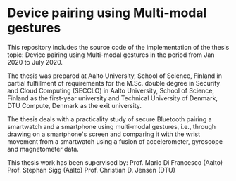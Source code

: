 # Device pairing using Multi-modal gestures

This repository includes the source code of the implementation of the thesis topic: Device pairing using Multi-modal gestures in the period from Jan 2020 to July 2020.

The thesis was prepared at Aalto University, School of Science, Finland in partial fulfillment of requirements for the M.Sc. double degree in Security and Cloud Computing (SECCLO) in Aalto University, School of Science, Finland as the first-year university and Technical University of Denmark, DTU Compute, Denmark as the exit university.

The thesis deals with a practicality study of secure Bluetooth pairing a smartwatch and a smartphone using multi-modal gestures, i.e., through drawing on a smartphone's screen and comparing it with the wrist movement from a smartwatch using a fusion of accelerometer, gyroscope and magnetometer data.

This thesis work has been supervised by:
Prof. Mario Di Francesco (Aalto)
Prof. Stephan Sigg (Aalto)
Prof. Christian D. Jensen (DTU)
